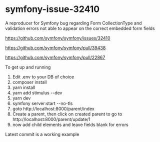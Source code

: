 # symfony-issue-32410
A reproducer for Symfony bug regarding Form CollectionType and validation errors not able to appear on the correct embedded form fields

https://github.com/symfony/symfony/issues/32410

https://github.com/symfony/symfony/pull/39438 

https://github.com/symfony/symfony/pull/22867 


To get up and running
1. Edit .env to your DB of choice
2. composer install
3. yarn install
4. yarn add stimulus --dev
5. yarn dev
6. symfony server:start --no-tls
7. goto http://localhost:8000/parent/index
8. Create a parent, then click on created parent to go to http://localhost:8000/parent/update/1
9. now add child elements and leave fields blank for errors

Latest commit is a working example
